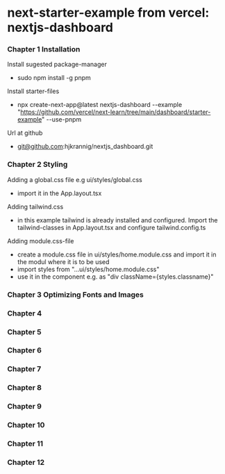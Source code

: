 
# next-starter-example from vercel: nextjs-dashboard

### Chapter 1  Installation
Install sugested package-manager
  - sudo npm install -g pnpm

Install starter-files
  - npx create-next-app@latest nextjs-dashboard --example 
    "https://github.com/vercel/next-learn/tree/main/dashboard/starter-example" 
    --use-pnpm

Url at github
  - git@github.com:hjkrannig/nextjs_dashboard.git

### Chapter 2 Styling
Adding a global.css file e.g ui/styles/global.css
  - import it in the App.layout.tsx

Adding tailwind.css
  - in this example tailwind is already installed and configured. Import
    the tailwind-classes in App.layout.tsx and configure tailwind.config.ts

Adding module.css-file
  - create a module.css file in ui/styles/home.module.css and import it in 
    the modul where it is to be used
  - import styles from "...ui/styles/home.module.css"
  - use it in the component e.g. as "div className={styles.classname}"

### Chapter 3 Optimizing Fonts and Images

### Chapter 4 
### Chapter 5 
### Chapter 6 
### Chapter 7 
### Chapter 8 
### Chapter 9 
### Chapter 10 
### Chapter 11
### Chapter 12 
